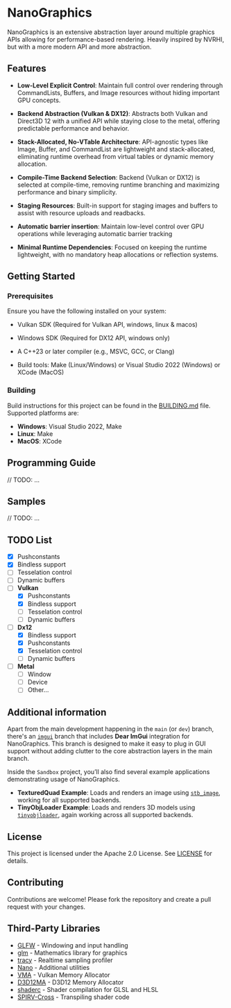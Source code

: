 # NanoGraphics

NanoGraphics is an extensive abstraction layer around multiple graphics APIs allowing for performance-based rendering.
Heavily inspired by NVRHI, but with a more modern API and more abstraction.

## Features

- **Low-Level Explicit Control**: Maintain full control over rendering through CommandLists, Buffers, and Image resources without hiding important GPU concepts.

- **Backend Abstraction (Vulkan & DX12)**: Abstracts both Vulkan and Direct3D 12 with a unified API while staying close to the metal, offering predictable performance and behavior.

- **Stack-Allocated, No-VTable Architecture**: API-agnostic types like Image, Buffer, and CommandList are lightweight and stack-allocated, eliminating runtime overhead from virtual tables or dynamic memory allocation.

- **Compile-Time Backend Selection**: Backend (Vulkan or DX12) is selected at compile-time, removing runtime branching and maximizing performance and binary simplicity.

- **Staging Resources**: Built-in support for staging images and buffers to assist with resource uploads and readbacks.

- **Automatic barrier insertion**: Maintain low-level control over GPU operations while leveraging automatic barrier tracking

- **Minimal Runtime Dependencies**: Focused on keeping the runtime lightweight, with no mandatory heap allocations or reflection systems.

## Getting Started

### Prerequisites

Ensure you have the following installed on your system:
- Vulkan SDK (Required for Vulkan API, windows, linux & macos)
- Windows SDK (Required for DX12 API, windows only)

- A C++23 or later compiler (e.g., MSVC, GCC, or Clang)
- Build tools: Make (Linux/Windows) or Visual Studio 2022 (Windows) or XCode (MacOS)

### Building

Build instructions for this project can be found in the [BUILDING.md](BUILDING.md) file. Supported platforms are:
- **Windows**: Visual Studio 2022, Make
- **Linux**: Make
- **MacOS**: XCode

## Programming Guide

// TODO: ...

## Samples

// TODO: ...

## TODO List
- [x] Pushconstants
- [x] Bindless support
- [ ] Tesselation control
- [ ] Dynamic buffers
- [ ] **Vulkan**
  - [x] Pushconstants
  - [x] Bindless support
  - [ ] Tesselation control
  - [ ] Dynamic buffers
- [ ] **Dx12**
  - [x] Bindless support
  - [x] Pushconstants
  - [x] Tesselation control
  - [ ] Dynamic buffers
- [ ] **Metal**
  - [ ] Window
  - [ ] Device
  - [ ] Other...

## Additional information

Apart from the main development happening in the `main` (or `dev`) branch, there's an [`imgui`](https://github.com/your-repo/NanoGraphics/tree/imgui) branch that includes **Dear ImGui** integration for NanoGraphics. This branch is designed to make it easy to plug in GUI support without adding clutter to the core abstraction layers in the main branch.


Inside the `Sandbox` project, you’ll also find several example applications demonstrating usage of NanoGraphics.
- **TexturedQuad Example**: Loads and renders an image using [`stb_image`](https://github.com/nothings/stb/blob/master/stb_image.h), working for all supported backends.
- **TinyObjLoader Example**: Loads and renders 3D models using [`tinyobjloader`](https://github.com/tinyobjloader/tinyobjloader), again working across all supported backends.

## License

This project is licensed under the Apache 2.0 License. See [LICENSE](LICENSE.txt) for details.

## Contributing

Contributions are welcome! Please fork the repository and create a pull request with your changes.

## Third-Party Libraries
- [GLFW](https://github.com/glfw/glfw) - Windowing and input handling
- [glm](https://github.com/g-truc/glm) - Mathematics library for graphics
- [tracy](https://github.com/wolfpld/tracy) - Realtime sampling profiler
- [Nano](https://github.com/ggjorven/Nano) - Additional utilities
- [VMA](https://github.com/GPUOpen-LibrariesAndSDKs/VulkanMemoryAllocator) - Vulkan Memory Allocator
- [D3D12MA](https://github.com/GPUOpen-LibrariesAndSDKs/D3D12MemoryAllocator) - D3D12 Memory Allocator
- [shaderc](https://github.com/google/shaderc) - Shader compilation for GLSL and HLSL
- [SPIRV-Cross](https://github.com/KhronosGroup/SPIRV-Cross) - Transpiling shader code
